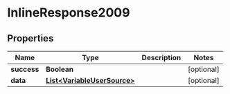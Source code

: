 
# InlineResponse2009

## Properties
Name | Type | Description | Notes
------------ | ------------- | ------------- | -------------
**success** | **Boolean** |  |  [optional]
**data** | [**List&lt;VariableUserSource&gt;**](VariableUserSource.md) |  |  [optional]



